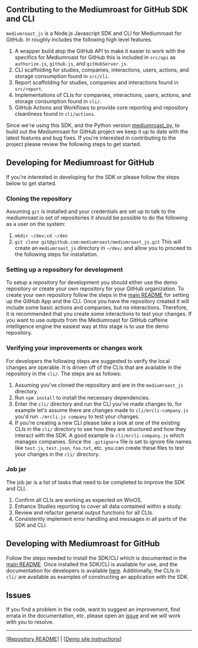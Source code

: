 ## Contributing to the Mediumroast for GitHub SDK and CLI 
`mediumroast_js` is a Node.js Javascript SDK and CLI for Mediumroast for GitHub.  In roughly includes the following high level features.

1. A wrapper build atop the GitHub API to make it easier to work with the specifics for Mediumroast for GitHub this is included in `src/api` as `authorize.js`, `github.js`, and `gitHubServer.js`.
2. CLI scaffolding for studies, companies, interactions, users, actions, and storage consumption found in `src/cli`.
3. Report scaffolding for studies, companies and interactions found in `src/report`.
4. Implementations of CLIs for companies, interactions, users, actions, and storage consumption found in `cli/`.
5. GitHub Actions and Workflows to provide core reporting and repository cleanliness found in `cli/actions`.

Since we're using this SDK, and the Python version [mediumroast_py](https://github.com/mediumroast/mediumroast_py), to build out the Mediumroast for GitHub project we keep it up to date with the latest features and bug fixes.  If you're interested in contributing to the project please review the following steps to get started.

## Developing for Mediumroast for GitHub
If you're interested in developing for the SDK or please follow the steps below to get started.

### Cloning the repository
Assuming `git` is installed and your credentials are set up to talk to the mediumroast.io set of repositories it should be possible to do the following as a user on the system:
1. `mkdir ~/dev;cd ~/dev`
2. `git clone git@github.com:mediumroast/mediumroast_js.git`
This will create an `mediumroast_js` directory in `~/dev/` and allow you to proceed to the following steps for installation.

### Setting up a repository for development
To setup a repository for development you should either use the demo repository or create your own repository for your GitHub organization. To create your own repository follow the steps in the [main README](https://github.com/mediumroast/mediumroast_js/README.md) for setting up the GitHub App and the CLI.  Once you have the repository created it will include some basic actions and companies, but no interactions.  Therefore, it is recommended that you create some interactions to test your changes.  If you want to use outputs from the Mediumroast for GitHub caffeine intelligence engine the easiest way at this stage is to use the demo repository.

### Verifying your improvements or changes work
For developers the following steps are suggested to verify the local changes are operable.  It is driven off of the CLIs that are available in the repository in the `cli/`. The steps are as follows:

1. Assuming you've cloned the repository and are in the `mediumroast_js` directory.
2. Run `npm install` to install the necessary dependencies.
3. Enter the `cli/` directory and run the CLI you've made changes to, for example let's assume there are changes made to `cli/mrcli-company.js` you'd run `./mrcli.js company` to test your changes.
4. If you're creating a new CLI please take a look at one of the existing CLIs in the `cli/` directory to see how they are structured and how they interact with the SDK.  A good example is `cli/mrcli-company.js` which manages companies. Since the `.gitignore` file is set to ignore file names like `test.js`, `test.json`, `foo.txt`, etc. you can create these files to test your changes in the `cli/` directory. 

### Job jar
The job jar is a list of tasks that need to be completed to improve the SDK and CLI.

1. Confirm all CLIs are working as expected on WinOS.
2. Enhance Studies reporting to cover all data contained within a study.
3. Review and refactor general output functions for all CLIs.
4. Consistently implement error handling and messages in all parts of the SDK and CLI.

## Developing with Mediumroast for GitHub
Follow the steps needed to install the SDK/CLI which is documented in the [main README](https://github.com/mediumroast/mediumroast_js/README.md).  Once installed the SDK/CLI is available for use, and the documentation for developers is available [here](https://mediumroast.github.io/mediumroast_js/).  Additionally, the CLIs in `cli/` are available as examples of constructing an application with the SDK.

## Issues
If you find a problem in the code, want to suggest an improvement, find errata in the documentation, etc. please open an [issue](https://github.com/mediumroast/mediumroast_js/issues) and we will work with you to resolve.

---

[[Repository README](https://github.com/mediumroast/mediumroast_js/README.md)] | [[Demo site instructions](https://github.com/mediumroast/mediumroast_js/blob/main/cli/Demo.md)]